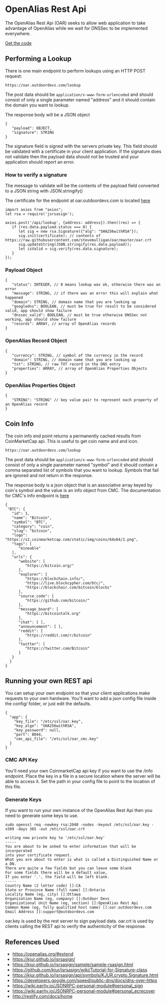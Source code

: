 <!-- TITLE: OpenAlias Rest Api -->
<!-- SUBTITLE: Documentation for the Ellaism OpenAlias Rest Api -->

# OpenAlias Rest Api

The OpenAlias Rest Api (OAR) seeks to allow web application to take advantage of OpenAlias while we wait for DNSSec to be implemented everywhere.

[Get the code](https://github.com/stevemulligan/oar)

## Performing a Lookup

There is one main endpoint to perform lookups using an HTTP POST request:

`https://oar.outdoordevs.com/lookup`

The post data should be `application/x-www-form-urlencoded` and should consist of only a single parameter named "address" and it should contain the domain you want to lookup.

The response body will be a JSON object
```
{
   "payload": OBJECT,
   "signature": STRING
}
```
The signature field is signed with the servers private key. This field should be validated with a certificate in your client application. If the signature does not validate then the payload data should not be trusted and your application should report an error. 


### How to verify a signature

The message to validate will be the contents of the payload field converted to a JSON string with JSON.stringify()

The certificate for the endpoint at oar.outdoordevs.com is located [here](https://raw.githubusercontent.com/stevemulligan/oar/master/oar.crt) 


```
import axios from "axios";
let rsa = require('jsrsasign');

axios.post('/api/lookup', {address: address}).then((res) => {
   if (res.data.payload.status === 0) {
      let sig = new rsa.Signature({"alg": "SHA256withRSA"});
      sig.init(certificate); // contents of https://raw.githubusercontent.com/stevemulligan/oar/master/oar.crt
      sig.updateString(JSON.stringify(res.data.payload));
      let isValid = sig.verify(res.data.signature);
   }
});
```            

### Payload Object
```
{
   "status": INTEGER, // 0 means lookup was ok, otherwise there was an error
   "message": STRING, // if there was an error this will explain what happened
   "domain": STRING, // domain name that you are looking up
   "googledns": BOOLEAN, // must be true for result to be considered valid, app should show failure
   "dnssec_valid": BOOLEAN, // must be true otherwise DNSSec not working, app should show failure
   "records": ARRAY, // array of OpenAlias records
}
```

### OpenAlias Record Object
```
{
   "currency": STRING, // symbol of the currency in the record
   "domain": STRING, // domain name that you are looking up
   "txt": STRING, // raw TXT record in the DNS entry
   "properties": ARRAY, // array of OpenAlias Properties Objects
}
```

### OpenAlias Properties Object
```
{
   "STRING": "STRING" // key value pair to represent each property of an OpenAlias record
}
```

## Coin Info

The coin info end point returns a permanently cached results from CoinMarketCap api.  This is useful to get coin name and and icon.

`https://oar.outdoordevs.com/lookup`

The post data should be `application/x-www-form-urlencoded` and should consist of only a single parameter named "symbol" and it should contain a comma separated list of symbols that you want to lookup. Symbols that fail are ignored and not return in the response.

The response body is a json object that is an associative array keyed by coin's symbol and the value is an info object from CMC. The documentation for CMC's info endpoint is [here](https://pro.coinmarketcap.com/api/v1#operation/getV1CryptocurrencyInfo) 

```
{
 "BTC": {
   "id": 1,
   "name": "Bitcoin",
   "symbol": "BTC",
   "category": "coin",
   "slug": "bitcoin",
   "logo": "https://s2.coinmarketcap.com/static/img/coins/64x64/1.png",
   "tags": [
      "mineable"
   ],
   "urls": {
      "website": [
         "https://bitcoin.org/"
      ],
      "explorer": [
         "https://blockchain.info/",
         "https://live.blockcypher.com/btc/",
         "https://blockchair.com/bitcoin/blocks"
      ],
      "source_code": [
         "https://github.com/bitcoin/"
      ],
      "message_board": [
         "https://bitcointalk.org"
      ],
      "chat": [ ],
      "announcement": [ ],
      "reddit": [
         "https://reddit.com/r/bitcoin"
      ],
      "twitter": [
         "https://twitter.com/Bitcoin"
      ]
   }
  }
}
```


## Running your own REST api

You can setup your own endpoint so that your client applications make requests to your own hardware. You'll want to add a json config file inside the config/ folder, or just edit the defaults.

```
{
  "app": {
    "key_file": "/etc/ssl/oar.key",
    "key_algo": "SHA256withRSA",
    "key_password": null,
    "port": 8044,
    "cmc_api_file": "/etc/ssl/oar_cmc.key"
  }
}
```

### CMC API Key

You'll need your own CoinmarketCap api key if you want to use the /info endpoint. Place the key in a file in a secure location where the server will be able to access it. Set the path in your config file to point to the location of this file.

### Generate Keys

If you want to run your own instance of the OpenAlias Rest Api then you need to generate some keys to use.

```
sudo openssl req -newkey rsa:2048 -nodes -keyout /etc/ssl/oar.key -x509 -days 365 -out /etc/ssl/oar.crt
```

```
writing new private key to '/etc/ssl/oar.key'
-----
You are about to be asked to enter information that will be incorporated
into your certificate request.
What you are about to enter is what is called a Distinguished Name or a DN.
There are quite a few fields but you can leave some blank
For some fields there will be a default value,
If you enter '.', the field will be left blank.
-----
Country Name (2 letter code) []:CA
State or Province Name (full name) []:Ontario
Locality Name (eg, city) []:Ottawa
Organization Name (eg, company) []:Outdoor Devs
Organizational Unit Name (eg, section) []:OpenAlias Rest Api
Common Name (eg, fully qualified host name) []:oar.outdoordevs.com
Email Address []:support@outdoordevs.com
```

oar.key is used by the rest server to sign payload data. oar.crt is used by clients calling the REST api to verify the authenticity of the response.


## References Used

- https://openalias.org/#extend
- https://kjur.github.io/jsrsasign/
- https://kjur.github.io/jsrsasign/sample/sample-rsasign.html
- https://github.com/kjur/jsrsasign/wiki/Tutorial-for-Signature-class
- https://kjur.github.io/jsrsasign/api/symbols/KJUR.crypto.Signature.html
- https://developers.google.com/speed/public-dns/docs/dns-over-https
- https://wiki.parity.io/JSONRPC-personal-module#personal_sign
- https://wiki.parity.io/JSONRPC-personal-module#personal_ecrecover
- http://restify.com/docs/home
